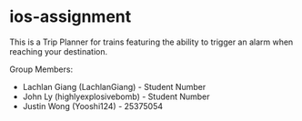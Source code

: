 # ios-assignment
This is a Trip Planner for trains featuring the ability to trigger an alarm when reaching your destination.

Group Members:

- Lachlan Giang (LachlanGiang) - Student Number
- John Ly (highlyexplosivebomb) - Student Number
- Justin Wong (Yooshi124) - 25375054
